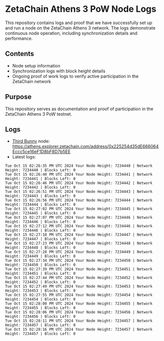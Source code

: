 # ZetaChain Athens 3 PoW Node Logs
This repository contains logs and proof that we have successfully set up and run a node on the ZetaChain Athens 3 network. The logs demonstrate continuous node operation, including synchronization details and performance.

## Contents
- Node setup information
- Synchronization logs with block height details
- Ongoing proof of work logs to verify active participation in the ZetaChain network

## Purpose
This repository serves as documentation and proof of participation in the ZetaChain Athens 3 PoW testnet.

## Logs

- [Third Bunny](https://thirdbunny.xyz/) node: https://athens.explorer.zetachain.com/address/0x225254d35dE666064Eccc5ce16eF1D8bF8D7b5EE
- Latest logs:
```
Tue Oct 15 02:26:35 PM UTC 2024 Your Node Height: 7234440 | Network Height: 7234440 | Blocks Left: 0
Tue Oct 15 02:26:40 PM UTC 2024 Your Node Height: 7234441 | Network Height: 7234441 | Blocks Left: 0
Tue Oct 15 02:26:46 PM UTC 2024 Your Node Height: 7234442 | Network Height: 7234442 | Blocks Left: 0
Tue Oct 15 02:26:51 PM UTC 2024 Your Node Height: 7234443 | Network Height: 7234443 | Blocks Left: 0
Tue Oct 15 02:26:56 PM UTC 2024 Your Node Height: 7234444 | Network Height: 7234444 | Blocks Left: 0
Tue Oct 15 02:27:02 PM UTC 2024 Your Node Height: 7234445 | Network Height: 7234445 | Blocks Left: 0
Tue Oct 15 02:27:07 PM UTC 2024 Your Node Height: 7234446 | Network Height: 7234446 | Blocks Left: 0
Tue Oct 15 02:27:12 PM UTC 2024 Your Node Height: 7234446 | Network Height: 7234446 | Blocks Left: 0
Tue Oct 15 02:27:18 PM UTC 2024 Your Node Height: 7234447 | Network Height: 7234447 | Blocks Left: 0
Tue Oct 15 02:27:23 PM UTC 2024 Your Node Height: 7234448 | Network Height: 7234448 | Blocks Left: 0
Tue Oct 15 02:27:28 PM UTC 2024 Your Node Height: 7234449 | Network Height: 7234449 | Blocks Left: 0
Tue Oct 15 02:27:34 PM UTC 2024 Your Node Height: 7234450 | Network Height: 7234450 | Blocks Left: 0
Tue Oct 15 02:27:39 PM UTC 2024 Your Node Height: 7234451 | Network Height: 7234451 | Blocks Left: 0
Tue Oct 15 02:27:44 PM UTC 2024 Your Node Height: 7234452 | Network Height: 7234452 | Blocks Left: 0
Tue Oct 15 02:27:49 PM UTC 2024 Your Node Height: 7234453 | Network Height: 7234453 | Blocks Left: 0
Tue Oct 15 02:27:55 PM UTC 2024 Your Node Height: 7234454 | Network Height: 7234454 | Blocks Left: 0
Tue Oct 15 02:28:00 PM UTC 2024 Your Node Height: 7234455 | Network Height: 7234455 | Blocks Left: 0
Tue Oct 15 02:28:06 PM UTC 2024 Your Node Height: 7234456 | Network Height: 7234456 | Blocks Left: 0
Tue Oct 15 02:28:11 PM UTC 2024 Your Node Height: 7234457 | Network Height: 7234457 | Blocks Left: 0
Tue Oct 15 02:28:16 PM UTC 2024 Your Node Height: 7234457 | Network Height: 7234457 | Blocks Left: 0
```
